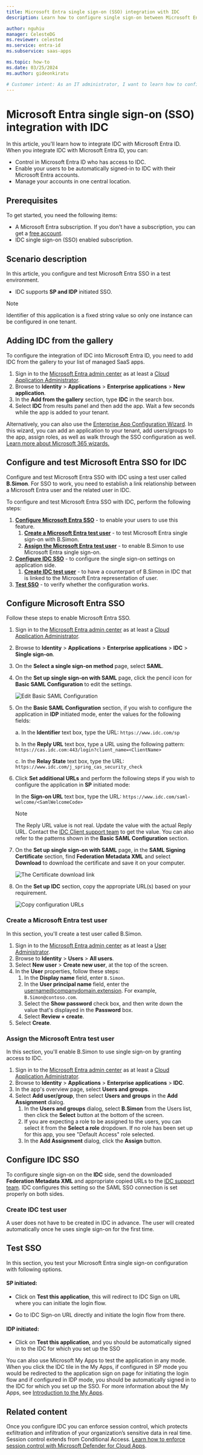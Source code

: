 ```yaml
---
title: Microsoft Entra single sign-on (SSO) integration with IDC
description: Learn how to configure single sign-on between Microsoft Entra ID and IDC.

author: nguhiu
manager: CelesteDG
ms.reviewer: celested
ms.service: entra-id
ms.subservice: saas-apps

ms.topic: how-to
ms.date: 03/25/2024
ms.author: gideonkiratu

# Customer intent: As an IT administrator, I want to learn how to configure single sign-on between Microsoft Entra ID and IDC so that I can control who has access to IDC, enable automatic sign-in with Microsoft Entra accounts, and manage my accounts in one central location.
---
```


# Microsoft Entra single sign-on (SSO) integration with IDC

In this article,  you'll learn how to integrate IDC with Microsoft Entra ID. When you integrate IDC with Microsoft Entra ID, you can:

* Control in Microsoft Entra ID who has access to IDC.
* Enable your users to be automatically signed-in to IDC with their Microsoft Entra accounts.
* Manage your accounts in one central location.

## Prerequisites

To get started, you need the following items:

* A Microsoft Entra subscription. If you don't have a subscription, you can get a [free account](https://azure.microsoft.com/free/).
* IDC single sign-on (SSO) enabled subscription.

## Scenario description

In this article,  you configure and test Microsoft Entra SSO in a test environment.

* IDC supports **SP and IDP** initiated SSO.

> [!NOTE]
> Identifier of this application is a fixed string value so only one instance can be configured in one tenant.

## Adding IDC from the gallery

To configure the integration of IDC into Microsoft Entra ID, you need to add IDC from the gallery to your list of managed SaaS apps.

1. Sign in to the [Microsoft Entra admin center](https://entra.microsoft.com) as at least a [Cloud Application Administrator](~/identity/role-based-access-control/permissions-reference.md#cloud-application-administrator).
1. Browse to **Identity** > **Applications** > **Enterprise applications** > **New application**.
1. In the **Add from the gallery** section, type **IDC** in the search box.
1. Select **IDC** from results panel and then add the app. Wait a few seconds while the app is added to your tenant.

 Alternatively, you can also use the [Enterprise App Configuration Wizard](https://portal.office.com/AdminPortal/home?Q=Docs#/azureadappintegration). In this wizard, you can add an application to your tenant, add users/groups to the app, assign roles, as well as walk through the SSO configuration as well. [Learn more about Microsoft 365 wizards.](/microsoft-365/admin/misc/azure-ad-setup-guides)

<a name='configure-and-test-azure-ad-sso-for-idc'></a>

## Configure and test Microsoft Entra SSO for IDC

Configure and test Microsoft Entra SSO with IDC using a test user called **B.Simon**. For SSO to work, you need to establish a link relationship between a Microsoft Entra user and the related user in IDC.

To configure and test Microsoft Entra SSO with IDC, perform the following steps:

1. **[Configure Microsoft Entra SSO](#configure-azure-ad-sso)** - to enable your users to use this feature.
    1. **[Create a Microsoft Entra test user](#create-an-azure-ad-test-user)** - to test Microsoft Entra single sign-on with B.Simon.
    1. **[Assign the Microsoft Entra test user](#assign-the-azure-ad-test-user)** - to enable B.Simon to use Microsoft Entra single sign-on.
1. **[Configure IDC SSO](#configure-idc-sso)** - to configure the single sign-on settings on application side.
    1. **[Create IDC test user](#create-idc-test-user)** - to have a counterpart of B.Simon in IDC that is linked to the Microsoft Entra representation of user.
1. **[Test SSO](#test-sso)** - to verify whether the configuration works.

<a name='configure-azure-ad-sso'></a>

## Configure Microsoft Entra SSO

Follow these steps to enable Microsoft Entra SSO.

1. Sign in to the [Microsoft Entra admin center](https://entra.microsoft.com) as at least a [Cloud Application Administrator](~/identity/role-based-access-control/permissions-reference.md#cloud-application-administrator).
1. Browse to **Identity** > **Applications** > **Enterprise applications** > **IDC** > **Single sign-on**.
1. On the **Select a single sign-on method** page, select **SAML**.
1. On the **Set up single sign-on with SAML** page, click the pencil icon for **Basic SAML Configuration** to edit the settings.

   ![Edit Basic SAML Configuration](common/edit-urls.png)

1. On the **Basic SAML Configuration** section, if you wish to configure the application in **IDP** initiated mode, enter the values for the following fields:

    a. In the **Identifier** text box, type the URL:
    `https://www.idc.com/sp`

    b. In the **Reply URL** text box, type a URL using the following pattern:
    `https://cas.idc.com:443/login?client_name=<ClientName>`

    c. In the **Relay State** text box, type the URL:
    `https://www.idc.com/j_spring_cas_security_check`

1. Click **Set additional URLs** and perform the following steps if you wish to configure the application in **SP** initiated mode:

    In the **Sign-on URL** text box, type the URL:
    `https://www.idc.com/saml-welcome/<SamlWelcomeCode>`

    > [!NOTE]
    > The Reply URL value is not real. Update the value with the actual Reply URL. Contact the [IDC Client support team](mailto:idc_support@idc.com) to get the value. You can also refer to the patterns shown in the **Basic SAML Configuration** section.

1. On the **Set up single sign-on with SAML** page, in the **SAML Signing Certificate** section,  find **Federation Metadata XML** and select **Download** to download the certificate and save it on your computer.

	![The Certificate download link](common/metadataxml.png)

1. On the **Set up IDC** section, copy the appropriate URL(s) based on your requirement.

	![Copy configuration URLs](common/copy-configuration-urls.png)

<a name='create-an-azure-ad-test-user'></a>

### Create a Microsoft Entra test user

In this section, you'll create a test user called B.Simon.

1. Sign in to the [Microsoft Entra admin center](https://entra.microsoft.com) as at least a [User Administrator](~/identity/role-based-access-control/permissions-reference.md#user-administrator).
1. Browse to **Identity** > **Users** > **All users**.
1. Select **New user** > **Create new user**, at the top of the screen.
1. In the **User** properties, follow these steps:
   1. In the **Display name** field, enter `B.Simon`.  
   1. In the **User principal name** field, enter the username@companydomain.extension. For example, `B.Simon@contoso.com`.
   1. Select the **Show password** check box, and then write down the value that's displayed in the **Password** box.
   1. Select **Review + create**.
1. Select **Create**.

<a name='assign-the-azure-ad-test-user'></a>

### Assign the Microsoft Entra test user

In this section, you'll enable B.Simon to use single sign-on by granting access to IDC.

1. Sign in to the [Microsoft Entra admin center](https://entra.microsoft.com) as at least a [Cloud Application Administrator](~/identity/role-based-access-control/permissions-reference.md#cloud-application-administrator).
1. Browse to **Identity** > **Applications** > **Enterprise applications** > **IDC**.
1. In the app's overview page, select **Users and groups**.
1. Select **Add user/group**, then select **Users and groups** in the **Add Assignment** dialog.
   1. In the **Users and groups** dialog, select **B.Simon** from the Users list, then click the **Select** button at the bottom of the screen.
   1. If you are expecting a role to be assigned to the users, you can select it from the **Select a role** dropdown. If no role has been set up for this app, you see "Default Access" role selected.
   1. In the **Add Assignment** dialog, click the **Assign** button.

## Configure IDC SSO

To configure single sign-on on the **IDC** side, send the downloaded **Federation Metadata XML** and appropriate copied URLs to the [IDC support team](mailto:idc_support@idc.com). IDC configures this setting so the SAML SSO connection is set properly on both sides.

### Create IDC test user

A user does not have to be created in IDC in advance. The user will created automatically once he uses single sign-on for the first time.

## Test SSO 

In this section, you test your Microsoft Entra single sign-on configuration with following options. 

#### SP initiated:

* Click on **Test this application**, this will redirect to IDC Sign on URL where you can initiate the login flow.  

* Go to IDC Sign-on URL directly and initiate the login flow from there.

#### IDP initiated:

* Click on **Test this application**, and you should be automatically signed in to the IDC for which you set up the SSO 

You can also use Microsoft My Apps to test the application in any mode. When you click the IDC tile in the My Apps, if configured in SP mode you would be redirected to the application sign on page for initiating the login flow and if configured in IDP mode, you should be automatically signed in to the IDC for which you set up the SSO. For more information about the My Apps, see [Introduction to the My Apps](https://support.microsoft.com/account-billing/sign-in-and-start-apps-from-the-my-apps-portal-2f3b1bae-0e5a-4a86-a33e-876fbd2a4510).


## Related content

 Once you configure IDC you can enforce session control, which protects exfiltration and infiltration of your organization’s sensitive data in real time. Session control extends from Conditional Access. [Learn how to enforce session control with Microsoft Defender for Cloud Apps](/cloud-app-security/proxy-deployment-any-app).
